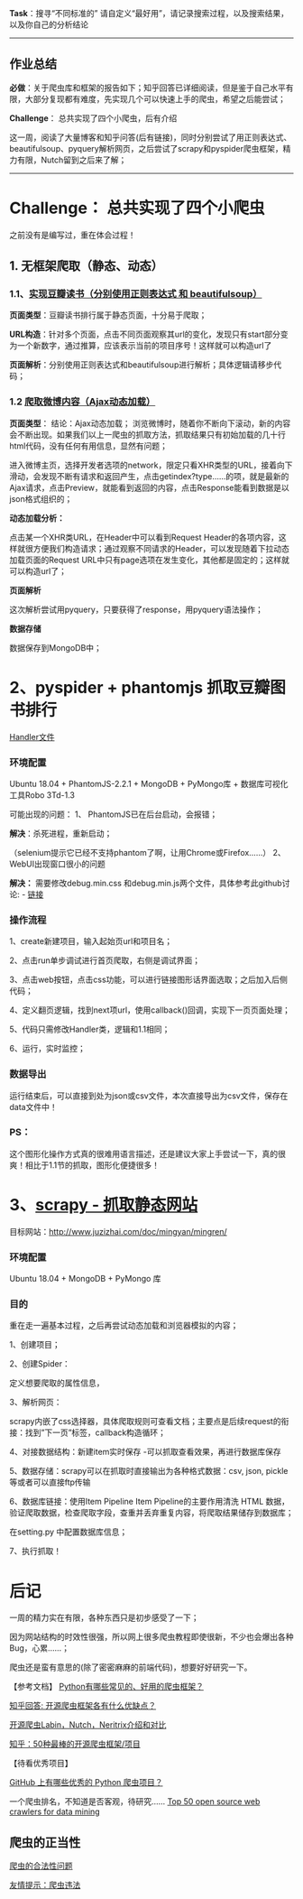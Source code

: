 **Task**：搜寻“不同标准的”
请自定义“最好用”，请记录搜索过程，以及搜索结果，以及你自己的分析结论

---
## 作业总结

**必做**：关于爬虫库和框架的报告如下；知乎回答已详细阅读，但是鉴于自己水平有限，大部分复现都有难度，先实现几个可以快速上手的爬虫，希望之后能尝试；

**Challenge**： 总共实现了四个小爬虫，后有介绍


这一周，阅读了大量博客和知乎问答(后有链接)，同时分别尝试了用正则表达式、beautifulsoup、pyquery解析网页，之后尝试了scrapy和pyspider爬虫框架，精力有限，Nutch留到之后来了解；

---

# Challenge： 总共实现了四个小爬虫

之前没有是编写过，重在体会过程！

## 1. 无框架爬取（静态、动态）

### 1.1、[实现豆瓣读书（分别使用正则表达式 和 beautifulsoup）](https://github.com/rush3stone/webSpiders/blob/master/testSpiders/doubanBooks.py)

**页面类型**：豆瓣读书排行属于静态页面，十分易于爬取；

**URL构造**：针对多个页面，点击不同页面观察其url的变化，发现只有start部分变为一个新数字，通过推算，应该表示当前的项目序号！这样就可以构造url了

**页面解析**：分别使用正则表达式和beautifulsoup进行解析；具体逻辑请移步代码；


### 1.2 [爬取微博内容（Ajax动态加载）](https://github.com/rush3stone/webSpiders/blob/master/testSpiders/weiboSpider.py)


**页面类型**： 结论：Ajax动态加载；
浏览微博时，随着你不断向下滚动，新的内容会不断出现。如果我们以上一爬虫的抓取方法，抓取结果只有初始加载的几十行html代码，没有任何有用信息，显然有问题； 

进入微博主页，选择开发者选项的network，限定只看XHR类型的URL，接着向下滑动，会发现不断有请求和返回产生，点击getindex?type……的项，就是最新的Ajax请求，点击Preview，就能看到返回的内容，点击Response能看到数据是以json格式组织的；

**动态加载分析：**

点击某一个XHR类URL，在Header中可以看到Request Header的各项内容，这样就很方便我们构造请求；通过观察不同请求的Header，可以发现随着下拉动态加载页面的Request URL中只有page选项在发生变化，其他都是固定的；这样就可以构造url了；

**页面解析**

这次解析尝试用pyquery，只要获得了response，用pyquery语法操作；

**数据存储**

数据保存到MongoDB中；


# 2、pyspider + phantomjs 抓取豆瓣图书排行

[Handler文件](https://github.com/rush3stone/webSpiders/blob/master/testSpiders/testPyspider.py)

### **环境配置**

Ubuntu 18.04 + PhantomJS-2.2.1 + MongoDB + PyMongo库 + 数据库可视化工具Robo 3Td-1.3

可能出现的问题：
1、 PhantomJS已在后台启动，会报错；

**解决**：杀死进程，重新启动；

（selenium提示它已经不支持phantom了啊，让用Chrome或Firefox……）
2、WebUI出现窗口很小的问题

**解决：** 需要修改debug.min.css 和debug.min.js两个文件，具体参考此github讨论: - [链接](https://github.com/binux/pyspider/issues/740)

### 操作流程
1、create新建项目，输入起始页url和项目名；

2、点击run单步调试进行首页爬取，右侧是调试界面；

3、点击web按钮，点击css功能，可以进行链接图形话界面选取；之后加入后侧代码；

4、定义翻页逻辑，找到next项url，使用callback()回调，实现下一页页面处理；

5、代码只需修改Handler类，逻辑和1.1相同；

6、运行，实时监控；

### 数据导出

运行结束后，可以直接到处为json或csv文件，本次直接导出为csv文件，保存在data文件中！


### PS：
这个图形化操作方式真的很难用语言描述，还是建议大家上手尝试一下，真的很爽！相比于1.1节的抓取，图形化便捷很多！

# 3、[scrapy - 抓取静态网站](https://github.com/rush3stone/webSpiders/tree/master/OrangeSpider)

目标网站：http://www.juzizhai.com/doc/mingyan/mingren/
### 环境配置
Ubuntu 18.04 + MongoDB + PyMongo 库

### 目的
重在走一遍基本过程，之后再尝试动态加载和浏览器模拟的内容；

1、创建项目；

2、创建Spider：

定义想要爬取的属性信息，

3、解析网页：

scrapy内嵌了css选择器，具体爬取规则可查看文档；主要点是后续request的衔接：找到”下一页”标签，callback构造循环；

4、对接数据结构：新建item实时保存
  -可以抓取查看效果，再进行数据库保存

5、数据存储：scrapy可以在抓取时直接输出为各种格式数据：csv, json, pickle等或者可以直接ftp传输

6、数据库链接：使用Item Pipeline
Item Pipeline的主要作用清洗 HTML 数据，验证爬取数据，检查爬取字段，查重并丢弃重复内容，将爬取结果储存到数据库；

在setting.py 中配置数据库信息；

7、执行抓取！
	
# 后记

一周的精力实在有限，各种东西只是初步感受了一下；

因为网站结构的时效性很强，所以网上很多爬虫教程即使很新，不少也会爆出各种Bug，心累……；

爬虫还是蛮有意思的(除了密密麻麻的前端代码)，想要好好研究一下。



【参考文档】
[Python有哪些常见的、好用的爬虫框架？](https://www.zhihu.com/question/60280580/answer/617068010)

[知乎回答: 开源爬虫框架各有什么优缺点？](https://www.zhihu.com/question/27042168/answer/70821088)

[开源爬虫Labin，Nutch，Neritrix介绍和对比](https://www.open-open.com/bbs/view/1325332257061)

[知乎：50种最棒的开源爬虫框架/项目](https://zhuanlan.zhihu.com/p/64305013)

【待看优秀项目】

[GitHub 上有哪些优秀的 Python 爬虫项目？](https://www.zhihu.com/question/58151047/answer/640461600)

一个爬虫排名，不知道是否客观，待研究……
[Top 50 open source web crawlers for data mining](https://bigdata-madesimple.com/top-50-open-source-web-crawlers-for-data-mining/)

## 爬虫的正当性
[爬虫的合法性问题](https://www.zhihu.com/question/291554395/answer/476074383)

[友情提示：爬虫违法](https://zhuanlan.zhihu.com/p/54013381)



